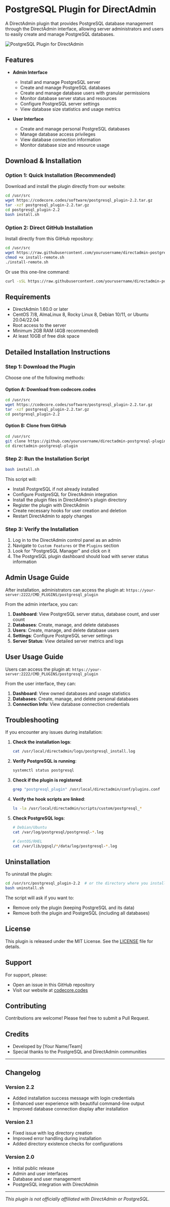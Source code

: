 # PostgreSQL Plugin for DirectAdmin

A DirectAdmin plugin that provides PostgreSQL database management through the DirectAdmin interface, allowing server administrators and users to easily create and manage PostgreSQL databases.

![PostgreSQL Plugin for DirectAdmin](https://raw.githubusercontent.com/yourusername/directadmin-postgresql-plugin/main/screenshot.png)

## Features

- **Admin Interface**
  - Install and manage PostgreSQL server
  - Create and manage PostgreSQL databases
  - Create and manage database users with granular permissions
  - Monitor database server status and resources
  - Configure PostgreSQL server settings
  - View database size statistics and usage metrics

- **User Interface**
  - Create and manage personal PostgreSQL databases
  - Manage database access privileges
  - View database connection information
  - Monitor database size and resource usage

## Download & Installation

### Option 1: Quick Installation (Recommended)

Download and install the plugin directly from our website:

```bash
cd /usr/src
wget https://codecore.codes/software/postgresql_plugin-2.2.tar.gz
tar -xzf postgresql_plugin-2.2.tar.gz
cd postgresql_plugin-2.2
bash install.sh
```

### Option 2: Direct GitHub Installation

Install directly from this GitHub repository:

```bash
cd /usr/src
wget https://raw.githubusercontent.com/yourusername/directadmin-postgresql-plugin/main/install-remote.sh
chmod +x install-remote.sh
./install-remote.sh
```

Or use this one-line command:

```bash
curl -sSL https://raw.githubusercontent.com/yourusername/directadmin-postgresql-plugin/main/install-remote.sh | bash
```

## Requirements

- DirectAdmin 1.60.0 or later
- CentOS 7/8, AlmaLinux 8, Rocky Linux 8, Debian 10/11, or Ubuntu 20.04/22.04
- Root access to the server
- Minimum 2GB RAM (4GB recommended)
- At least 10GB of free disk space

## Detailed Installation Instructions

### Step 1: Download the Plugin

Choose one of the following methods:

#### Option A: Download from codecore.codes

```bash
cd /usr/src
wget https://codecore.codes/software/postgresql_plugin-2.2.tar.gz
tar -xzf postgresql_plugin-2.2.tar.gz
cd postgresql_plugin-2.2
```

#### Option B: Clone from GitHub

```bash
cd /usr/src
git clone https://github.com/yourusername/directadmin-postgresql-plugin.git
cd directadmin-postgresql-plugin
```

### Step 2: Run the Installation Script

```bash
bash install.sh
```

This script will:
- Install PostgreSQL if not already installed
- Configure PostgreSQL for DirectAdmin integration
- Install the plugin files in DirectAdmin's plugin directory
- Register the plugin with DirectAdmin
- Create necessary hooks for user creation and deletion
- Restart DirectAdmin to apply changes

### Step 3: Verify the Installation

1. Log in to the DirectAdmin control panel as an admin
2. Navigate to `Custom Features` or the `Plugins` section
3. Look for "PostgreSQL Manager" and click on it
4. The PostgreSQL plugin dashboard should load with server status information

## Admin Usage Guide

After installation, administrators can access the plugin at:
`https://your-server:2222/CMD_PLUGINS/postgresql_plugin`

From the admin interface, you can:

1. **Dashboard**: View PostgreSQL server status, database count, and user count
2. **Databases**: Create, manage, and delete databases
3. **Users**: Create, manage, and delete database users
4. **Settings**: Configure PostgreSQL server settings
5. **Server Status**: View detailed server metrics and logs

## User Usage Guide

Users can access the plugin at:
`https://your-server:2222/CMD_PLUGINS/postgresql_plugin`

From the user interface, they can:

1. **Dashboard**: View owned databases and usage statistics
2. **Databases**: Create, manage, and delete personal databases
3. **Connection Info**: View database connection credentials

## Troubleshooting

If you encounter any issues during installation:

1. **Check the installation logs**:
   ```bash
   cat /usr/local/directadmin/logs/postgresql_install.log
   ```

2. **Verify PostgreSQL is running**:
   ```bash
   systemctl status postgresql
   ```

3. **Check if the plugin is registered**:
   ```bash
   grep "postgresql_plugin" /usr/local/directadmin/conf/plugins.conf
   ```

4. **Verify the hook scripts are linked**:
   ```bash
   ls -la /usr/local/directadmin/scripts/custom/postgresql_*
   ```

5. **Check PostgreSQL logs**:
   ```bash
   # Debian/Ubuntu
   cat /var/log/postgresql/postgresql-*.log
   
   # CentOS/RHEL
   cat /var/lib/pgsql/*/data/log/postgresql-*.log
   ```

## Uninstallation

To uninstall the plugin:

```bash
cd /usr/src/postgresql_plugin-2.2  # or the directory where you installed from
bash uninstall.sh
```

The script will ask if you want to:
- Remove only the plugin (keeping PostgreSQL and its data)
- Remove both the plugin and PostgreSQL (including all databases)

## License

This plugin is released under the MIT License. See the [LICENSE](LICENSE) file for details.

## Support

For support, please:
- Open an issue in this GitHub repository
- Visit our website at [codecore.codes](https://codecore.codes)

## Contributing

Contributions are welcome! Please feel free to submit a Pull Request.

## Credits

- Developed by [Your Name/Team]
- Special thanks to the PostgreSQL and DirectAdmin communities

---

## Changelog

### Version 2.2
- Added installation success message with login credentials
- Enhanced user experience with beautiful command-line output
- Improved database connection display after installation

### Version 2.1
- Fixed issue with log directory creation
- Improved error handling during installation
- Added directory existence checks for configurations

### Version 2.0
- Initial public release
- Admin and user interfaces
- Database and user management
- PostgreSQL integration with DirectAdmin

---

*This plugin is not officially affiliated with DirectAdmin or PostgreSQL.*